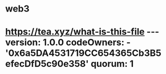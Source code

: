# web3
# https://tea.xyz/what-is-this-file --- version: 1.0.0 codeOwners:   - '0x6a5DA4531719CC654365Cb3B5efecDfD5c90e358' quorum: 1

